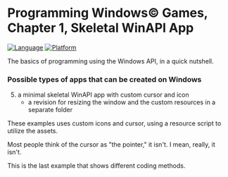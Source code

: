# Programming Windows© Games, Chapter 1, Skeletal WinAPI App
[![Language](https://img.shields.io/badge/Language%20-C++-blue.svg)](https://github.com/GeorgePimpleton/Win32-games/)
[![Platform](https://img.shields.io/badge/Platform%20-Win32-blue.svg)](https://github.com/GeorgePimpleton/Win32-games/)

The basics of programming using the Windows API, in a quick nutshell.  

### Possible types of apps that can be created on Windows
5. a minimal skeletal WinAPI app with custom cursor and icon
   + a revision for resizing the window and the custom resources in a separate folder
   
These examples uses custom icons and cursor, using a resource script to utilize the assets.

Most people think of the cursor as "the pointer," it isn't.  I mean, really, it isn't.

This is the last example that shows different coding methods.

